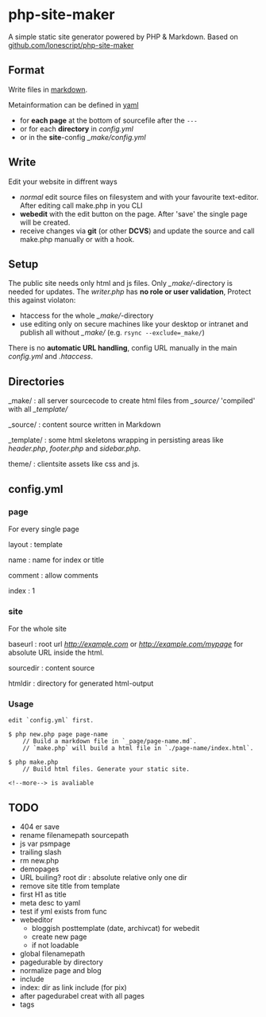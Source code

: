 php-site-maker
=====

A simple static site generator powered by PHP & Markdown. Based on [github.com/lonescript/php-site-maker](http://github.com/lonescript/php-site-maker)

## Format

Write files in [markdown](http://michelf.com/projects/php-markdown/).

Metainformation can be defined in [yaml](http://www.yaml.org/spec/1.2/spec.html)
* for __each page__ at the bottom of sourcefile after the `---`
* or for each __directory__ in *config.yml* 
* or in the __site__-config *_make/config.yml* 

## Write

Edit your website in diffrent ways

* *normal* edit source files on filesystem and with your favourite text-editor. After editing call make.php in you CLI
* __webedit__ with the edit button on the page. After 'save' the single page will be created.
* receive changes via __git__ (or other __DCVS__) and update the source and call make.php manually or with a hook.

## Setup

The public site needs only html and js files. Only *_make/*-directory is needed for updates. The *writer.php* has **no role or user validation**, Protect this against violaton:

* htaccess for the whole *_make/*-directory
* use editing only on secure machines like your desktop or intranet and publish all without *_make/* (e.g. `rsync --exclude=_make/`)


There is no __automatic URL handling__, config URL manually in the main *config.yml* and *.htaccess*.

## Directories

_make/
: all server sourcecode to create html files from *_source/* 'compiled' with all *_template/*

_source/
: content source written in Markdown

_template/
: some html skeletons wrapping in persisting areas like *header.php*, *footer.php* and *sidebar.php*. 

theme/
: clientsite assets like css and js.

## config.yml

### page

For every single page

layout
: template

name
: name for index or title

comment
: allow comments

index
: 1


### site

For the whole site

baseurl
: root url *http://example.com* or *http://example.com/mypage* for absolute URL inside the html.

sourcedir
: content source

htmldir
: directory for generated html-output




### Usage

```
edit `config.yml` first.

$ php new.php page page-name
    // Build a markdown file in `_page/page-name.md`.
    // `make.php` will build a html file in `./page-name/index.html`.

$ php make.php
    // Build html files. Generate your static site.

<!--more--> is avaliable
```
## TODO

* 404 er save
* rename filenamepath sourcepath
* js var psmpage
* trailing slash
* rm new.php
* demopages
* URL builing? root dir : absolute relative only one dir
* remove site title from template
* first H1 as title
* meta desc to yaml
* test if yml exists from func
* webeditor
  * bloggish posttemplate (date, archivcat) for webedit
  * create new page
  * if not loadable
* global filenamepath
* pagedurable by directory
* normalize page and blog
* include
* index: dir as link include (for pix)
* after pagedurabel creat with all pages
* tags
